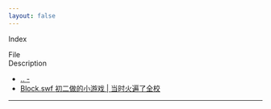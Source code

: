 ```yaml
---
layout: false
---
```


<html>
<head>
    <meta http-equiv="Content-Type" content="text/html; charset=UTF-8">
    <title>Xecades Files | ./Other/Block</title>
    <link rel="shortcut icon" href="https://down.moerats.com/resources/themes/vpsmm/img/favicon.ico">
    <!-- STYLES -->
    <link rel="stylesheet" href="/files/bootstrap.min.css">
    <link href="http://cdn.bootcss.com/font-awesome/4.3.0/css/font-awesome.min.css" rel="stylesheet">
    <link href="/files/flat-ui.min.css" rel="stylesheet">
    <link rel="stylesheet" type="text/css" href="/files/style.css">
    <!-- SCRIPTS -->
    <script type="text/javascript" src="/files/jquery.min.js"></script>
    <script src="/files/bootstrap.min.js"></script>
    <script type="text/javascript" src="/files/directorylister.js"></script>
    <!-- META -->
    <meta name="viewport" content="width=device-width, initial-scale=1.0">
</head>

<body>
    <div id="page-navbar" class="navbar navbar-default navbar-fixed-top">
        <div class="container">
            <p class="navbar-text">Index</p>
            <div class="navbar-right">
                <ul id="page-top-nav" class="nav navbar-nav" style="display: none;">
                    <li>
                        <a href="javascript:void(0)" id="page-top-link">
                            <i class="fa fa-arrow-circle-up fa-lg"></i>
                        </a>
                    </li>
                </ul>
            </div>
        </div>
    </div>
    <div id="page-content" class="container">
        <div id="directory-list-header">
            <div class="row">
                <div class="col-md-5 col-sm-6 col-xs-10">File</div>
                <div class="col-md-6 col-sm-6 col-xs-10">Description</div>
            </div>
        </div>
        <ul id="directory-listing" class="nav nav-pills nav-stacked">
            <!---->
            <li data-name=".." data-href="/../">
                <a href="./.." class="clearfix" data-name="..">
                    <div class="row">
                        <span class="file-name col-md-5 col-sm-6 col-xs-9">
                        <i class="fa fa-level-up fa-fw"></i>
                        ..
                        </span>
                        <span class="col-md-6 col-sm-6 col-xs-9">
                        -
                        </span>
                    </div>
                </a>
            </li>
            <!---->
            <li data-name="Block" data-href="/Block/">
                <a href="./Block.swf" class="clearfix" data-name="Block">
                    <div class="row">
                        <span class="file-name col-md-5 col-sm-6 col-xs-9">
                        <i class="fa fa-film fa-fw"></i>
                        Block.swf
                        </span>
                        <span class="col-md-6 col-sm-6 col-xs-9">
                        初二做的小游戏 | 当时火遍了全校
                        </span>
                    </div>
                </a>
            </li>
        </ul>
    </div>
    <hr>
</body>
</html>